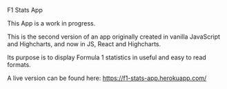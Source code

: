 F1 Stats App

This App is a work in progress.

This is the second version of an app originally created in vanilla JavaScript and Highcharts, and now in JS, React and Highcharts.

Its purpose is to display Formula 1 statistics in useful and easy to read formats.

A live version can be found here: https://f1-stats-app.herokuapp.com/
